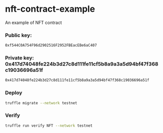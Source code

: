 # nft-contract-example
An example of NFT contract
### Public key:	
```bash
0xf544C0A754F96d2902516F2952FBEacEBe6aC407	
```
### Private key: 0x417d74048fe224b3d27c8d111fe11cf5b8a9a3a5d94bf47f368c19036696a51f
```bash
0x417d74048fe224b3d27c8d111fe11cf5b8a9a3a5d94bf47f368c19036696a51f
```

### Deploy
```bash
truffle migrate --network testnet
```
### Verify
```bash
truffle run verify NFT --network testnet
```